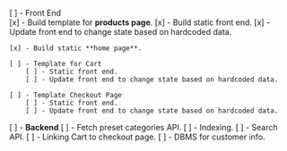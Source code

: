 [ ] - Front End    
    [x] - Build template for **products page**.
        [x] - Build static front end.
        [x] - Update front end to change state based on hardcoded data.

    [x] - Build static **home page**.

    [ ] - Template for Cart
        [ ] - Static front end.
        [ ] - Update front end to change state based on hardcoded data.

    [ ] - Template Checkout Page
        [ ] - Static front end.
        [ ] - Update front end to change state based on hardcoded data.


[ ] - **Backend**
    [ ] - Fetch preset categories API.
    [ ] - Indexing.
    [ ] - Search API.
    [ ] - Linking Cart to checkout page.
    [ ] - DBMS for customer info.


